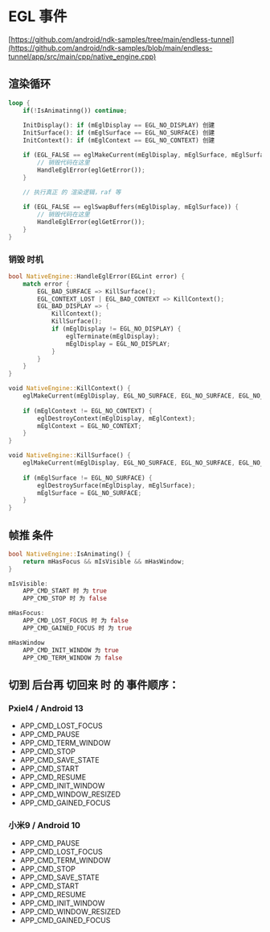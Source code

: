 # EGL 事件

[https://github.com/android/ndk-samples/tree/main/endless-tunnel](https://github.com/android/ndk-samples/blob/main/endless-tunnel/app/src/main/cpp/native_engine.cpp)

## 渲染循环

``` rs
loop {
    if(!IsAnimatinng()) continue; 
    
    InitDisplay(): if (mEglDisplay == EGL_NO_DISPLAY) 创建
    InitSurface(): if (mEglSurface == EGL_NO_SURFACE) 创建
    InitContext(): if (mEglContext == EGL_NO_CONTEXT) 创建

    if (EGL_FALSE == eglMakeCurrent(mEglDisplay, mEglSurface, mEglSurface, mEglContext)) {
        // 销毁代码在这里
        HandleEglError(eglGetError());
    }
    
    // 执行真正 的 渲染逻辑，raf 等

    if (EGL_FALSE == eglSwapBuffers(mEglDisplay, mEglSurface)) {
        // 销毁代码在这里
        HandleEglError(eglGetError());
    }
}
```

### 销毁 时机

``` rs
bool NativeEngine::HandleEglError(EGLint error) {
    match error {
        EGL_BAD_SURFACE => KillSurface();
        EGL_CONTEXT_LOST | EGL_BAD_CONTEXT => KillContext();
        EGL_BAD_DISPLAY => {
            KillContext();
            KillSurface();
            if (mEglDisplay != EGL_NO_DISPLAY) {
                eglTerminate(mEglDisplay);
                mEglDisplay = EGL_NO_DISPLAY;
            }
        }
    }
}
```

``` rs
void NativeEngine::KillContext() {
    eglMakeCurrent(mEglDisplay, EGL_NO_SURFACE, EGL_NO_SURFACE, EGL_NO_CONTEXT);
    
    if (mEglContext != EGL_NO_CONTEXT) {
        eglDestroyContext(mEglDisplay, mEglContext);
        mEglContext = EGL_NO_CONTEXT;
    }
}
```

``` rs
void NativeEngine::KillSurface() {
    eglMakeCurrent(mEglDisplay, EGL_NO_SURFACE, EGL_NO_SURFACE, EGL_NO_CONTEXT);
    
    if (mEglSurface != EGL_NO_SURFACE) {
        eglDestroySurface(mEglDisplay, mEglSurface);
        mEglSurface = EGL_NO_SURFACE;
    }
}
```
## 帧推 条件

``` rs
bool NativeEngine::IsAnimating() {
    return mHasFocus && mIsVisible && mHasWindow;
}

mIsVisible:
    APP_CMD_START 时 为 true
    APP_CMD_STOP 时 为 false

mHasFocus:
    APP_CMD_LOST_FOCUS 时 为 false
    APP_CMD_GAINED_FOCUS 时 为 true

mHasWindow
    APP_CMD_INIT_WINDOW 为 true
    APP_CMD_TERM_WINDOW 为 false

```

## 切到 后台再 切回来 时 的 事件顺序：

### Pxiel4 / Android 13

+ APP_CMD_LOST_FOCUS
+ APP_CMD_PAUSE
+ APP_CMD_TERM_WINDOW
+ APP_CMD_STOP
+ APP_CMD_SAVE_STATE
+ APP_CMD_START
+ APP_CMD_RESUME
+ APP_CMD_INIT_WINDOW
+ APP_CMD_WINDOW_RESIZED
+ APP_CMD_GAINED_FOCUS

### 小米9 / Android 10

+ APP_CMD_PAUSE
+ APP_CMD_LOST_FOCUS
+ APP_CMD_TERM_WINDOW
+ APP_CMD_STOP
+ APP_CMD_SAVE_STATE
+ APP_CMD_START
+ APP_CMD_RESUME
+ APP_CMD_INIT_WINDOW
+ APP_CMD_WINDOW_RESIZED
+ APP_CMD_GAINED_FOCUS


